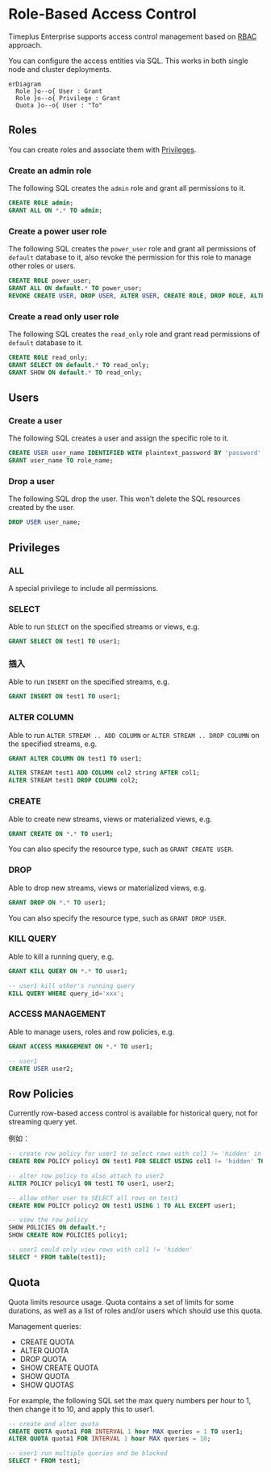 # Role-Based Access Control

Timeplus Enterprise supports access control management based on [RBAC](https://en.wikipedia.org/wiki/Role-based_access_control) approach.

You can configure the access entities via SQL. This works in both single node and cluster deployments.

```mermaid
erDiagram
  Role }o--o{ User : Grant
  Role }o--o{ Privilege : Grant
  Quota }o--o{ User : "To"
```

## Roles

You can create roles and associate them with [Privileges](#privileges).

### Create an admin role

The following SQL creates the `admin` role and grant all permissions to it.

```sql
CREATE ROLE admin;
GRANT ALL ON *.* TO admin;
```

### Create a power user role

The following SQL creates the `power_user` role and grant all permissions of `default` database to it, also revoke the permission for this role to manage other roles or users.

```sql
CREATE ROLE power_user;
GRANT ALL ON default.* TO power_user;
REVOKE CREATE USER, DROP USER, ALTER USER, CREATE ROLE, DROP ROLE, ALTER ROLE ON *.* FROM power_user;
```

### Create a read only user role

The following SQL creates the `read_only` role and grant read permissions of `default` database to it.

```sql
CREATE ROLE read_only;
GRANT SELECT ON default.* TO read_only;
GRANT SHOW ON default.* TO read_only;
```

## Users

### Create a user

The following SQL creates a user and assign the specific role to it.

```sql
CREATE USER user_name IDENTIFIED WITH plaintext_password BY 'password';
GRANT user_name TO role_name;
```

### Drop a user

The following SQL drop the user. This won't delete the SQL resources created by the user.

```sql
DROP USER user_name;
```

## Privileges

### ALL

A special privilege to include all permissions.

### SELECT

Able to run `SELECT` on the specified streams or views, e.g.

```sql
GRANT SELECT ON test1 TO user1;
```

### 插入

Able to run `INSERT` on the specified streams, e.g.

```sql
GRANT INSERT ON test1 TO user1;
```

### ALTER COLUMN

Able to run `ALTER STREAM .. ADD COLUMN` or `ALTER STREAM .. DROP COLUMN`  on the specified streams, e.g.

```sql
GRANT ALTER COLUMN ON test1 TO user1;

ALTER STREAM test1 ADD COLUMN col2 string AFTER col1;
ALTER STREAM test1 DROP COLUMN col2;
```

### CREATE

Able to create new streams, views or materialized views, e.g.

```sql
GRANT CREATE ON *.* TO user1;
```

You can also specify the resource type, such as `GRANT CREATE USER`.

### DROP

Able to drop new streams, views or materialized views, e.g.

```sql
GRANT DROP ON *.* TO user1;
```

You can also specify the resource type, such as `GRANT DROP USER`.

### KILL QUERY

Able to kill a running query, e.g.

```sql
GRANT KILL QUERY ON *.* TO user1;

-- user1 kill other's running query
KILL QUERY WHERE query_id='xxx';
```

### ACCESS MANAGEMENT

Able to manage users, roles and row policies, e.g.

```sql
GRANT ACCESS MANAGEMENT ON *.* TO user1;

-- user1
CREATE USER user2;
```

## Row Policies

Currently row-based access control is available for historical query, not for streaming query yet.

例如：

```sql
-- create row policy for user1 to select rows with col1 != 'hidden' in stream 'test1'
CREATE ROW POLICY policy1 ON test1 FOR SELECT USING col1 != 'hidden' TO user1;

-- alter row policy to also attach to user2
ALTER POLICY policy1 ON test1 TO user1, user2;

-- allow other user to SELECT all rows on test1
CREATE ROW POLICY policy2 ON test1 USING 1 TO ALL EXCEPT user1;

-- view the row policy
SHOW POLICIES ON default.*;
SHOW CREATE ROW POLICIES policy1;

-- user1 could only view rows with col1 != 'hidden'
SELECT * FROM table(test1);
```

## Quota

Quota limits resource usage. Quota contains a set of limits for some durations, as well as a list of roles and/or users which should use this quota.

Management queries:

- CREATE QUOTA
- ALTER QUOTA
- DROP QUOTA
- SHOW CREATE QUOTA
- SHOW QUOTA
- SHOW QUOTAS

For example, the following SQL set the max query numbers per hour to 1, then change it to 10, and apply this to user1.

```sql
-- create and alter quota
CREATE QUOTA quota1 FOR INTERVAL 1 hour MAX queries = 1 TO user1;
ALTER QUOTA quota1 FOR INTERVAL 1 hour MAX queries = 10;

-- user1 run multiple queries and be blocked
SELECT * FROM test1;
```
